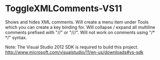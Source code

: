 ToggleXMLComments-VS11
======================

Shows and hides XML comments. Will create a menu item under Tools which you can create a key binding for. 
Will collapse / expand all multiline comments prefixed with "//" or "///". Will not work on comments using "/* */" syntax.

Note: The Visual Studio 2012 SDK is required to build this project. 
http://www.microsoft.com/visualstudio/11/en-us/downloads#vs-sdk